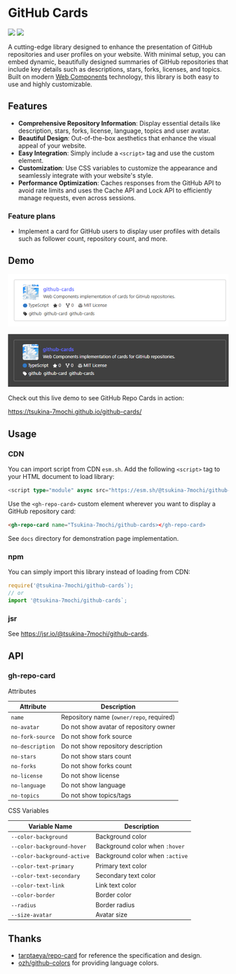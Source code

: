 # GitHub Cards

![](https://img.shields.io/npm/v/%40tsukina-7mochi%2Fgithub-cards)
![](https://jsr.io/badges/@tsukina-7mochi/github-cards)

A cutting-edge library designed to enhance the presentation of GitHub repositories and user profiles on your website. With minimal setup, you can embed dynamic, beautifully designed summaries of GitHub repositories that include key details such as descriptions, stars, forks, licenses, and topics. Built on modern [Web Components](https://developer.mozilla.org/en-US/docs/Web/API/Web_components) technology, this library is both easy to use and highly customizable.

## Features

- **Comprehensive Repository Information**: Display essential details like description, stars, forks, license, language, topics and user avatar.
- **Beautiful Design**: Out-of-the-box aesthetics that enhance the visual appeal of your website.
- **Easy Integration**: Simply include a `<script>` tag and use the custom element.
- **Customization**: Use CSS variables to customize the appearance and seamlessly integrate with your website's style.
- **Performance Optimization**: Caches responses from the GitHub API to avoid rate limits and uses the Cache API and Lock API to efficiently manage requests, even across sessions.

### Feature plans

- Implement a card for GitHub users to display user profiles with details such as follower count, repository count, and more.

## Demo

![repository card (light)](./docs/repo-card-light.png)

![repository card (dark)](./docs/repo-card-dark.png)

Check out this live demo to see GitHub Repo Cards in action:

https://tsukina-7mochi.github.io/github-cards/

## Usage

### CDN
 
You can import script from CDN `esm.sh`. Add the following `<script>` tag to your HTML document to load library:

```typescript
<script type="module" async src="https://esm.sh/@tsukina-7mochi/github-cards"></script>
```

Use the `<gh-repo-card>` custom element wherever you want to display a GitHub repository card:

```html
<gh-repo-card name="Tsukina-7mochi/github-cards></gh-repo-card>
```

See `docs` directory for demonstration page implementation.

### npm

You can simply import this library instead of loading from CDN:

```typescript
require('@tsukina-7mochi/github-cards`);
// or
import '@tsukina-7mochi/github-cards`;
```

### jsr

See https://jsr.io/@tsukina-7mochi/github-cards.

## API

### gh-repo-card

Attributes

| Attribute        | Description                              |
| ---------------- | ---------------------------------------- |
| `name`           | Repository name (`owner/repo`, required) |
| `no-avatar`      | Do not show avatar of repository owner   |
| `no-fork-source` | Do not show fork source                  |
| `no-description` | Do not show repository description       |
| `no-stars`       | Do not show stars count                  |
| `no-forks`       | Do not show forks count                  |
| `no-license`     | Do not show license                      |
| `no-language`    | Do not show language                     |
| `no-topics`      | Do not show topics/tags                  |

CSS Variables

| Variable Name | Description |
| --------------------------- | ------------------------------- |
| `--color-background`        | Background color                |
| `--color-background-hover`  | Background color when `:hover`  |
| `--color-background-active` | Background color when `:active` |
| `--color-text-primary`      | Primary text color              |
| `--color-text-secondary`    | Secondary text color            |
| `--color-text-link`         | Link text color                 |
| `--color-border`            | Border color                    |
| `--radius`                  | Border radius                   |
| `--size-avatar`             | Avatar size                     |

## Thanks

- [tarptaeya/repo-card](https://github.com/tarptaeya/repo-card) for reference the specification and design.
- [ozh/github-colors](https://github.com/ozh/github-colors) for providing language colors.
